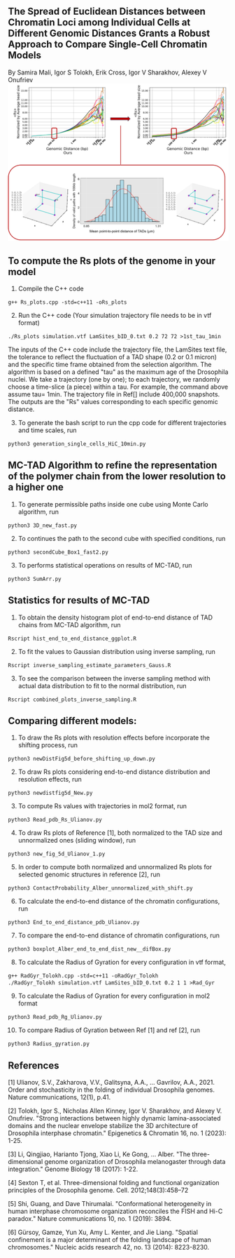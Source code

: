 ## The Spread of Euclidean Distances between Chromatin Loci among Individual Cells at Different Genomic Distances Grants a Robust Approach to Compare Single-Cell Chromatin Models
By Samira Mali, Igor S Tolokh, Erik Cross, Igor V Sharakhov, Alexey V Onufriev
![Comparison Image](figures/MC-TAD.drawio.jpg)

## To compute the Rs plots of the genome in your model 
1. Compile the C++ code
```
g++ Rs_plots.cpp -std=c++11 -oRs_plots
```
2. Run the C++ code (Your simulation trajectory file needs to be in vtf format)
```
./Rs_plots simulation.vtf LamSites_bID_0.txt 0.2 72 72 >1st_tau_1min
```
The inputs of the C++ code include the trajectory file, the LamSites text file, the tolerance to reflect the fluctuation of a TAD shape (0.2 or 0.1 micron) and the specific time frame obtained from the selection algorithm. The algorithm is based on a defined "tau" as the maximum age of the Drosophila nuclei. We take a trajectory (one by one);
to each trajectory, we randomly choose a time-slice (a piece) within a tau. For example, the command above assume tau= 1min. The trajectory file in Ref[] include 400,000 snapshots.
The outputs are the "Rs" values corresponding to each specific genomic distance.

3. To generate the bash script to run the cpp code for different trajectories and time scales, run
 ```
python3 generation_single_cells_HiC_10min.py
```
## MC-TAD Algorithm to refine the representation of the polymer chain from the lower resolution to a higher one

1.  To generate permissible paths inside one cube using Monte Carlo algorithm, run
```
python3 3D_new_fast.py
```
2. To continues the path to the second cube with specified conditions, run
```
python3 secondCube_Box1_fast2.py
```
3. To performs statistical operations on results of MC-TAD, run
```
python3 SumArr.py 
```
## Statistics for results of MC-TAD

1. To obtain the density histogram plot of end-to-end distance of TAD chains from MC-TAD algorithm, run
```   
Rscript hist_end_to_end_distance_ggplot.R
```
2. To fit the values to Gaussian distribution using inverse sampling, run
```
Rscript inverse_sampling_estimate_parameters_Gauss.R
```
3. To see the comparison between the inverse sampling method with actual data distribution to fit to the normal distribution, run
```
Rscript combined_plots_inverse_sampling.R
```
## Comparing different models:
1. To draw the Rs plots with resolution effects before incorporate the shifting process, run
```
python3 newDistFig5d_before_shifting_up_down.py
```
2. To draw Rs plots considering end-to-end distance distribution and resolution effects, run
```
python3 newdistfig5d_New.py
```
3. To compute Rs values with trajectories in mol2 format, run
```
python3 Read_pdb_Rs_Ulianov.py
```
4. To draw Rs plots of Reference [1], both normalized to the TAD size and unnormalized ones (sliding window), run
```
python3 new_fig_5d_Ulianov_1.py
```
5. In order to compute both normalized and unnormalized Rs plots for selected genomic structures in reference [2], run
```
python3 ContactProbability_Alber_unnormalized_with_shift.py
```
6. To calculate the end-to-end distance of the chromatin configurations, run
```
python3 End_to_end_distance_pdb_Ulianov.py
```
7. To compare the end-to-end distance of chromatin configurations, run
```
python3 boxplot_Alber_end_to_end_dist_new__difBox.py
```
8. To calculate the Radius of Gyration for every configuration in vtf format, 
```
g++ RadGyr_Tolokh.cpp -std=c++11 -oRadGyr_Tolokh
./RadGyr_Tolokh simulation.vtf LamSites_bID_0.txt 0.2 1 1 >Rad_Gyr

```
9. To calculate the Radius of Gyration for every configuration in mol2 format
```
python3 Read_pdb_Rg_Ulianov.py
```
10. To compare Radius of Gyration between Ref [1] and ref [2], run
```
python3 Radius_gyration.py
```


## References

[1] Ulianov, S.V., Zakharova, V.V., Galitsyna, A.A., ... Gavrilov, A.A., 2021. Order and stochasticity in the folding of individual Drosophila genomes. Nature communications, 12(1), p.41.

[2] Tolokh, Igor S., Nicholas Allen Kinney, Igor V. Sharakhov, and Alexey V. Onufriev. "Strong interactions between highly dynamic lamina-associated domains and the nuclear envelope stabilize the 3D architecture of Drosophila interphase chromatin." Epigenetics & Chromatin 16, no. 1 (2023): 1-25.

[3] Li, Qingjiao, Harianto Tjong, Xiao Li, Ke Gong, ... Alber. "The three-dimensional genome organization of Drosophila melanogaster through data integration." Genome Biology 18 (2017): 1-22.

[4] Sexton T, et al. Three-dimensional folding and functional organization principles of the Drosophila genome. Cell. 2012;148(3):458–72

[5] Shi, Guang, and Dave Thirumalai. "Conformational heterogeneity in human interphase chromosome organization reconciles the FISH and Hi-C paradox." Nature communications 10, no. 1 (2019): 3894.

[6] Gürsoy, Gamze, Yun Xu, Amy L. Kenter, and Jie Liang. "Spatial confinement is a major determinant of the folding landscape of human chromosomes." Nucleic acids research 42, no. 13 (2014): 8223-8230.



